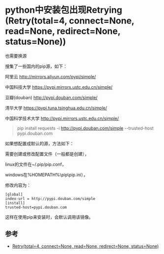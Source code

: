 # python中安装包出现Retrying (Retry(total=4, connect=None, read=None, redirect=None, status=None))

也需要换源

搜集了一些国内的pip源，如下：

阿里云 http://mirrors.aliyun.com/pypi/simple/

中国科技大学 https://pypi.mirrors.ustc.edu.cn/simple/ 

豆瓣(douban) http://pypi.douban.com/simple/ 

清华大学 https://pypi.tuna.tsinghua.edu.cn/simple/

中国科学技术大学 http://pypi.mirrors.ustc.edu.cn/simple/

>pip install requests -i http://pypi.douban.com/simple --trusted-host pypi.douban.com


如果想配置成默认的源，方法如下：

需要创建或修改配置文件（一般都是创建），

linux的文件在~/.pip/pip.conf，

windows在%HOMEPATH%\pip\pip.ini），

修改内容为：

```
[global]
index-url = http://pypi.douban.com/simple
[install]
trusted-host=pypi.douban.com
```
 
这样在使用pip来安装时，会默认调用该镜像。



## 参考
- [Retry(total=4, connect=None, read=None, redirect=None, status=None)](https://blog.csdn.net/qq_25964837/article/details/80295041)
